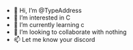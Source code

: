 - 👋 Hi, I’m @TypeAddress
- 👀 I’m interested in C
- 🌱 I’m currently learning c
- 💞️ I’m looking to collaborate with nothing
- 📫 Let me know your discord

<!---
TypeAddress/TypeAddress is a ✨ special ✨ repository because its `README.md` (this file) appears on your GitHub profile.
You can click the Preview link to take a look at your changes.
--->
